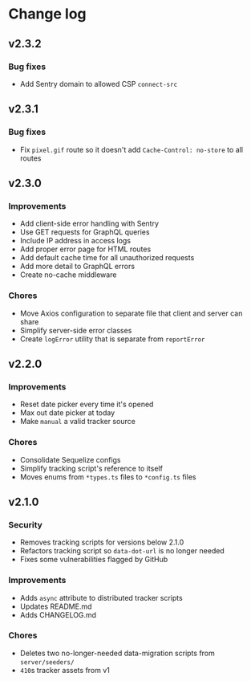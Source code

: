 # Change log

## v2.3.2

### Bug fixes

- Add Sentry domain to allowed CSP `connect-src`

## v2.3.1

### Bug fixes

- Fix `pixel.gif` route so it doesn't add `Cache-Control: no-store` to all routes

## v2.3.0

### Improvements

- Add client-side error handling with Sentry
- Use GET requests for GraphQL queries
- Include IP address in access logs
- Add proper error page for HTML routes
- Add default cache time for all unauthorized requests
- Add more detail to GraphQL errors
- Create no-cache middleware

### Chores

- Move Axios configuration to separate file that client and server can share
- Simplify server-side error classes
- Create `logError` utility that is separate from `reportError`

## v2.2.0

### Improvements

- Reset date picker every time it's opened
- Max out date picker at today
- Make `manual` a valid tracker source

### Chores

- Consolidate Sequelize configs
- Simplify tracking script's reference to itself
- Moves enums from `*types.ts` files to `*config.ts` files

## v2.1.0

### Security

- Removes tracking scripts for versions below 2.1.0
- Refactors tracking script so `data-dot-url` is no longer needed
- Fixes some vulnerabilities flagged by GitHub

### Improvements

- Adds `async` attribute to distributed tracker scripts
- Updates README.md
- Adds CHANGELOG.md

### Chores

- Deletes two no-longer-needed data-migration scripts from `server/seeders/`
- `410`s tracker assets from v1
